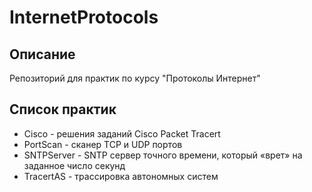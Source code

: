 # InternetProtocols
## Описание
Репозиторий для практик по курсу "Протоколы Интернет"

## Список практик
* Cisco - решения заданий Cisco Packet Tracert
* PortScan - сканер TCP и UDP портов
* SNTPServer - SNTP сервер точного времени, который «врет» на заданное число секунд 
* TracertAS - трассировка автономных систем